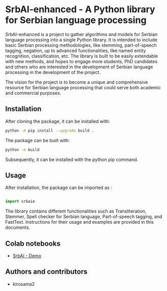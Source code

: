 SrbAI-enhanced - A Python library for Serbian language processing
===============================================================

SrbAI-enhanced is a project to gather algorithms and models for Serbian language processing into a single Python library. It is intended to include basic Serbian processing methodologies, like stemming, part-of-speech tagging, negation, up to advanced functionalities, like named entity recognition, classification, etc. The library is built to be easily extendable with new methods, and hopes to engage more students, PhD candidates and others who are interested in the development of Serbian language processing in the development of the project.

The vision for the project is to become a unique and comprehensive resource for Serbian language processing that could serve both academic and commercial purposes.

## Installation

After cloning the package, it can be installed with:

```bash
python -m pip install --upgrade build .
```

The package can be built with:

```bash
python -m build
```

Subsequently, it can be installed with the python pip command.

## Usage

After installation, the package can be imported as :

```python

import srbaie
```
The library contains different functionalities such as Transliteration, Stemmer, Spell checker for Serbian language, Part-of-speech tagging, and FastText. Instructions for their usage and examples are provided in this documents.

## Colab notebooks

* [SrbAI - Demo](https://colab.research.google.com/drive/1I0ZW8IcHERQg2-FoV837hzJPb70Qd5IM?usp=sharing) 

## Authors and contributors
- kirosama2
